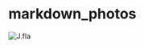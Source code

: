 # markdown_photos

![J.fla](https://raw.githubusercontent.com/Wangwei0223/markdown_photos/master/J.Fla.jpg)
